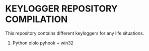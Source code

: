 # KEYLOGGER REPOSITORY COMPILATION

This repository contains different keyloggers for any life situations.

1. Python ololo
   pyhook + win32
